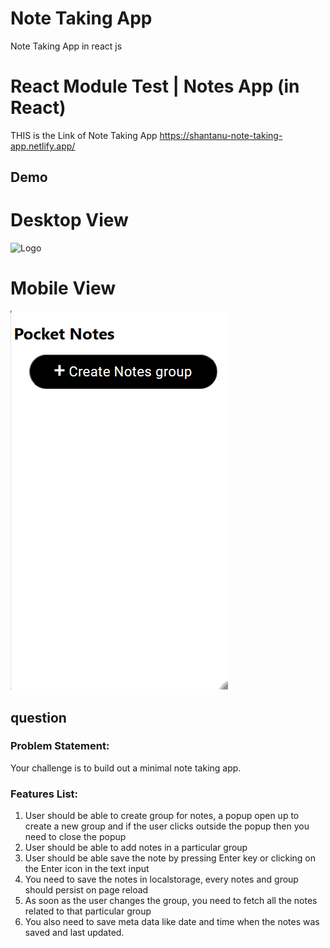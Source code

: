 # Note Taking App
Note Taking App in react js

# React Module Test | Notes App (in React)

THIS is the Link of Note Taking App https://shantanu-note-taking-app.netlify.app/


## Demo

# Desktop View
![Logo](https://github.com/AJIT-KUMAR-PANDIT/note_taking_app/blob/master/ReadMe/note_taking_app_desktop_view.gif?raw=true)

# Mobile View
![Logo](https://github.com/AJIT-KUMAR-PANDIT/note_taking_app/blob/master/ReadMe/note_taking_app_mobile_view.gif?raw=true)


## question

### Problem Statement:

Your challenge is to build out a minimal note taking app.

### Features List:

1. User should be able to create group for notes, a popup open up to create a new group and if the user clicks outside the popup then you need to close the popup
2. User should be able to add notes in a particular group
3. User should be able save the note by pressing Enter key or clicking on the Enter icon in the text input
4. You need to save the notes in localstorage, every notes and group should persist on page reload
5. As soon as the user changes the group, you need to fetch all the notes related to that particular group
6. You also need to save meta data like date and time when the notes was saved and last updated.
